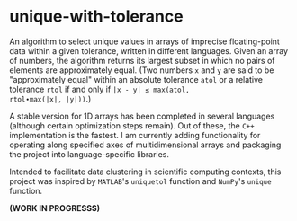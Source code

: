 # unique-with-tolerance

An algorithm to select unique values in arrays of imprecise floating-point data within a given tolerance, written in different languages. Given an array of numbers, the algorithm returns its largest subset in which no pairs of elements are approximately equal. (Two numbers `x` and `y` are said to be "approximately equal" within an absolute tolerance `atol` or a relative tolerance `rtol` if and only if <code>|x - y| &leq; max(atol, rtol&#8729;max(|x|, |y|))</code>.)

A stable version for 1D arrays has been completed in several languages (although certain optimization steps remain). Out of these, the `C++` implementation is the fastest. I am currently adding functionality for operating along specified axes of multidimensional arrays and packaging the project into language-specific libraries.

Intended to facilitate data clustering in scientific computing contexts, this project was inspired by `MATLAB`'s `uniquetol` function and `NumPy`'s `unique` function.

**(WORK IN PROGRESSS)**
